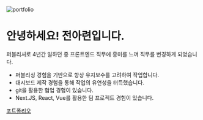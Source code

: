 ![portfolio](https://github.com/user-attachments/assets/56e57586-c9d3-4de8-aef6-8fe1cea2b9ed)

# 안녕하세요! 전아련입니다.
퍼블리셔로 4년간 일하던 중 프론트엔드 직무에 흥미를 느껴 직무를 변경하게 되었습니다.

- 퍼블리싱 경험을 기반으로 항상 유지보수를 고려하여 작업합니다.
- 대시보드 제작 경험을 통해 작업의 유연성을 터득했습니다.
- git을 활용한 협업 경험이 있습니다.
- Next.JS, React, Vue를 활용한 팀 프로젝트 경험이 있습니다.

[포트폴리오](https://alotus.vercel.app/)


